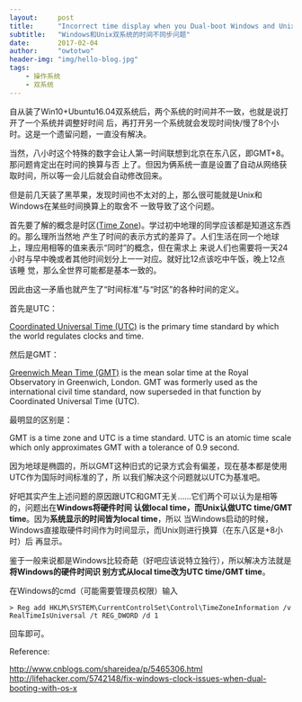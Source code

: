 ```yaml
---
layout:     post
title:      "Incorrect time display when you Dual-boot Windows and Unix"
subtitle:   "Windows和Unix双系统的时间不同步问题"
date:       2017-02-04
author:     "owtotwo"
header-img: "img/hello-blog.jpg"
tags:
    - 操作系统
    - 双系统
---
```


自从装了Win10+Ubuntu16.04双系统后，两个系统的时间并不一致，也就是说打开了一个系统并调整好时间
后，再打开另一个系统就会发现时间快/慢了8个小时。这是一个遗留问题，一直没有解决。

当然，八小时这个特殊的数字会让人第一时间联想到北京在东八区，即GMT+8。那问题肯定出在时间的换算与否
上了。但因为俩系统一直是设置了自动从网络获取时间，所以等一会儿后就会自动修改回来。

但是前几天装了黑苹果，发现时间也不太对的上，那么很可能就是Unix和Windows在某些时间换算上的取舍不
一致导致了这个问题。

首先要了解的概念是时区([Time Zone][1])。学过初中地理的同学应该都是知道这东西的。那么理所当然地
产生了时间的表示方式的差异了。人们生活在同一个地球上，理应用相等的值来表示“同时”的概念，但在需求上
来说人们也需要将一天24小时与早中晚或者其他时间划分上一一对应。就好比12点该吃中午饭，晚上12点该睡
觉，那么全世界可能都是基本一致的。

因此由这一矛盾也就产生了“时间标准”与“时区”的各种时间的定义。

首先是UTC：

[Coordinated Universal Time (UTC)][2] is the primary time standard by which the 
world regulates clocks and time.

然后是GMT：

[Greenwich Mean Time (GMT)][3] is the mean solar time at the Royal Observatory in 
Greenwich, London. GMT was formerly used as the international civil time standard,
now superseded in that function by Coordinated Universal Time (UTC).

最明显的区别是：

GMT is a time zone and UTC is a time standard. UTC is an atomic time scale which 
only approximates GMT with a tolerance of 0.9 second.

因为地球是椭圆的，所以GMT这种旧式的记录方式会有偏差，现在基本都是使用UTC作为国际时间标准的了，所
以我们解决这个问题就以UTC为基准吧。

好吧其实产生上述问题的原因跟UTC和GMT无关……它们两个可以认为是相等的，问题出在**Windows将硬件时间
认做local time，而Unix认做UTC time/GMT time**。因为**系统显示的时间皆为local time**，所以
当Windows启动的时候，Windows直接取硬件时间作为时间显示，而Unix则进行换算（在东八区是+8小时）后
再显示。

鉴于一般来说都是Windows比较奇葩（好吧应该说特立独行），所以解决方法就是**将Windows的硬件时间识
别方式从local time改为UTC time/GMT time**。

在Windows的cmd（可能需要管理员权限）输入

```
> Reg add HKLM\SYSTEM\CurrentControlSet\Control\TimeZoneInformation /v 
RealTimeIsUniversal /t REG_DWORD /d 1
```

回车即可。

Reference:

http://www.cnblogs.com/shareidea/p/5465306.html
http://lifehacker.com/5742148/fix-windows-clock-issues-when-dual-booting-with-os-x

[1]: https://en.wikipedia.org/wiki/Time_zone
[2]: https://en.wikipedia.org/wiki/Coordinated_Universal_Time
[3]: https://en.wikipedia.org/wiki/Greenwich_Mean_Time
